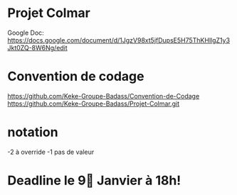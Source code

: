 # Projet Colmar

Google Doc: https://docs.google.com/document/d/1JgzV98xt5jfDupsE5H75ThKHllgZ1y3Jkt0ZQ-8W6Ng/edit

# Convention de codage
https://github.com/Keke-Groupe-Badass/Convention-de-Codage
https://github.com/Keke-Groupe-Badass/Projet-Colmar.git
# notation
-2 à override
-1 pas de valeur

# Deadline le 9🎉 Janvier à 18h! 
